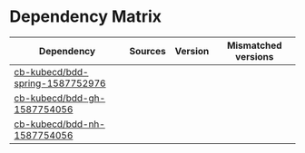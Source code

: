 # Dependency Matrix

Dependency | Sources | Version | Mismatched versions
---------- | ------- | ------- | -------------------
[cb-kubecd/bdd-spring-1587752976](https://github.com/cb-kubecd/bdd-spring-1587752976.git) |  | []() | 
[cb-kubecd/bdd-gh-1587754056](https://github.com/cb-kubecd/bdd-gh-1587754056.git) |  | []() | 
[cb-kubecd/bdd-nh-1587754056](https://github.com/cb-kubecd/bdd-nh-1587754056.git) |  | []() | 
